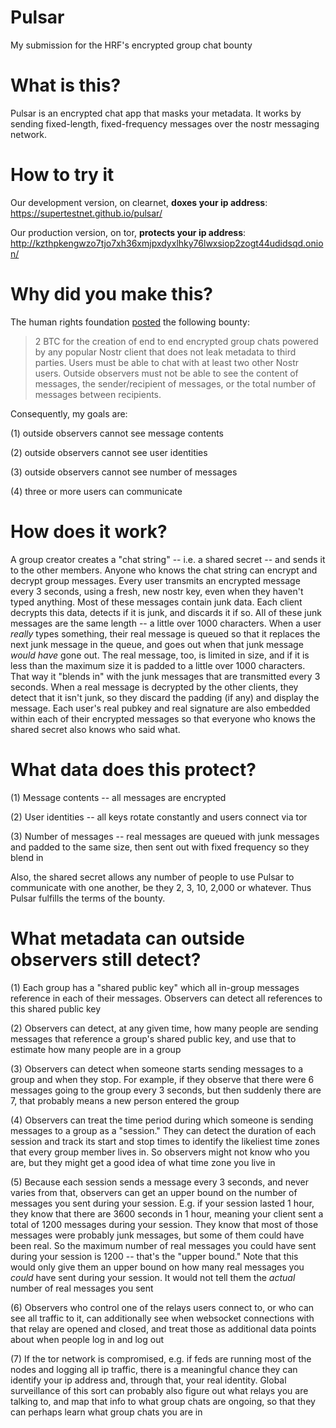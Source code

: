 # Pulsar
My submission for the HRF's encrypted group chat bounty

# What is this?
Pulsar is an encrypted chat app that masks your metadata. It works by sending fixed-length, fixed-frequency messages over the nostr messaging network.

# How to try it

Our development version, on clearnet, **doxes your ip address**: https://supertestnet.github.io/pulsar/

Our production version, on tor, **protects your ip address**: http://kzthpkengwzo7tjo7xh36xmjpxdyxlhky76lwxsiop2zogt44udidsqd.onion/

# Why did you make this?
The human rights foundation [posted](https://bitcoinmagazine.com/business/human-rights-foundation-announces-20-btc-bounty-challenge-for-bitcoin-development) the following bounty:

> 2 BTC for the creation of end to end encrypted group chats powered by any popular Nostr client that does not leak metadata to third parties. Users must be able to chat with at least two other Nostr users. Outside observers must not be able to see the content of messages, the sender/recipient of messages, or the total number of messages between recipients.

Consequently, my goals are:

(1) outside observers cannot see message contents

(2) outside observers cannot see user identities

(3) outside observers cannot see number of messages

(4) three or more users can communicate

# How does it work?
A group creator creates a "chat string" -- i.e. a shared secret -- and sends it to the other members. Anyone who knows the chat string can encrypt and decrypt group messages. Every user transmits an encrypted message every 3 seconds, using a fresh, new nostr key, even when they haven't typed anything. Most of these messages contain junk data. Each client decrypts this data, detects if it is junk, and discards it if so. All of these junk messages are the same length -- a little over 1000 characters. When a user *really* types something, their real message is queued so that it replaces the next junk message in the queue, and goes out when that junk message *would have* gone out. The real message, too, is limited in size, and if it is less than the maximum size it is padded to a little over 1000 characters. That way it "blends in" with the junk messages that are transmitted every 3 seconds. When a real message is decrypted by the other clients, they detect that it isn't junk, so they discard the padding (if any) and display the message. Each user's real pubkey and real signature are also embedded within each of their encrypted messages so that everyone who knows the shared secret also knows who said what.

# What data does this protect?
(1) Message contents -- all messages are encrypted

(2) User identities -- all keys rotate constantly and users connect via tor

(3) Number of messages -- real messages are queued with junk messages and padded to the same size, then sent out with fixed frequency so they blend in

Also, the shared secret allows any number of people to use Pulsar to communicate with one another, be they 2, 3, 10, 2,000 or whatever. Thus Pulsar fulfills the terms of the bounty.

# What metadata can outside observers still detect?
(1) Each group has a "shared public key" which all in-group messages reference in each of their messages. Observers can detect all references to this shared public key

(2) Observers can detect, at any given time, how many people are sending messages that reference a group's shared public key, and use that to estimate how many people are in a group

(3) Observers can detect when someone starts sending messages to a group and when they stop. For example, if they observe that there were 6 messages going to the group every 3 seconds, but then suddenly there are 7, that probably means a new person entered the group

(4) Observers can treat the time period during which someone is sending messages to a group as a "session." They can detect the duration of each session and track its start and stop times to identify the likeliest time zones that every group member lives in. So observers might not know who you are, but they might get a good idea of what time zone you live in

(5) Because each session sends a message every 3 seconds, and never varies from that, observers can get an upper bound on the number of messages you sent during your session. E.g. if your session lasted 1 hour, they know that there are 3600 seconds in 1 hour, meaning your client sent a total of 1200 messages during your session. They know that most of those messages were probably junk messages, but some of them could have been real. So the maximum number of real messages you could have sent during your session is 1200 -- that's the "upper bound." Note that this would only give them an upper bound on how many real messages you *could* have sent during your session. It would not tell them the *actual* number of real messages you sent

(6) Observers who control one of the relays users connect to, or who can see all traffic to it, can additionally see when websocket connections with that relay are opened and closed, and treat those as additional data points about when people log in and log out

(7) If the tor network is compromised, e.g. if feds are running most of the nodes and logging all ip traffic, there is a meaningful chance they can identify your ip address and, through that, your real identity. Global surveillance of this sort can probably also figure out what relays you are talking to, and map that info to what group chats are ongoing, so that they can perhaps learn what group chats you are in
